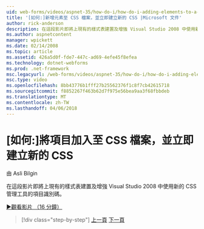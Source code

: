 ```yaml
---
uid: web-forms/videos/aspnet-35/how-do-i/how-do-i-adding-elements-to-a-css-file-and-create-new-css-on-the-fly
title: '[如何:]新增元素至 CSS 檔案，並立即建立新的 CSS |Microsoft 文件'
author: rick-anderson
description: 在這段影片即將上現有的樣式表建置及增強 Visual Studio 2008 中使用新的 CSS 管理工具的項目識別碼。
ms.author: aspnetcontent
manager: wpickett
ms.date: 02/14/2008
ms.topic: article
ms.assetid: 426a5d0f-fde7-447c-ad69-4efe45f8efea
ms.technology: dotnet-webforms
ms.prod: .net-framework
msc.legacyurl: /web-forms/videos/aspnet-35/how-do-i/how-do-i-adding-elements-to-a-css-file-and-create-new-css-on-the-fly
msc.type: video
ms.openlocfilehash: 8bb43776b1fff27b25562376f1c8f7cb42615718
ms.sourcegitcommit: f8852267f463b62d7f975e56bea9aa3f68fbbdeb
ms.translationtype: MT
ms.contentlocale: zh-TW
ms.lasthandoff: 04/06/2018
---
```

<a name="how-do-i-adding-elements-to-a-css-file-and-create-new-css-on-the-fly"></a>[如何:]將項目加入至 CSS 檔案，並立即建立新的 CSS
====================
由 Asli Bilgin

在這段影片即將上現有的樣式表建置及增強 Visual Studio 2008 中使用新的 CSS 管理工具的項目識別碼。

[&#9654;觀看影片 （16 分鐘）](https://channel9.msdn.com/Blogs/ASP-NET-Site-Videos/how-do-i-adding-elements-to-a-css-file-and-create-new-css-on-the-fly)

> [!div class="step-by-step"]
> [上一頁](how-do-i-working-with-visual-studio-2008-net-framework.md)
> [下一頁](how-do-i-advance-cascading-style-sheet-features-and-management.md)
